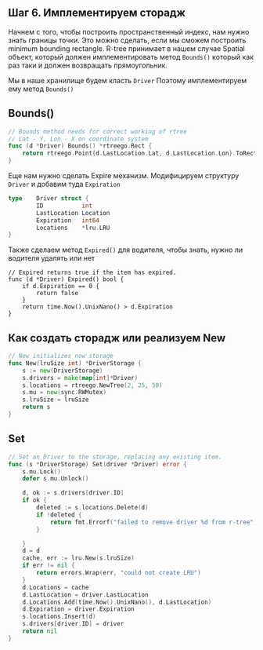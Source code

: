 ## Шаг 6. Имплементируем сторадж

Начнем с того, чтобы построить пространственный индекс, нам нужно знать границы точки. Это можно сделать, если мы сможем построить minimum bounding rectangle.
R-tree принимает в нашем случае Spatial объект, который должен имплементировать метод `Bounds()` который как раз таки и должен возвращать прямоугольник.

Мы в наше хранилище будем класть `Driver` Поэтому имплементируем ему метод `Bounds()`

## Bounds()
```Go
// Bounds method needs for correct working of rtree
// Lat - Y, Lon - X on coordinate system
func (d *Driver) Bounds() *rtreego.Rect {
	return rtreego.Point{d.LastLocation.Lat, d.LastLocation.Lon}.ToRect(0.01)
}
```
Еще нам нужно сделать Expire механизм. Модифицируем структуру `Driver` и добавим туда `Expiration`

```Go
type	Driver struct {
		ID           int
		LastLocation Location
		Expiration   int64
		Locations    *lru.LRU
}
```
Также сделаем метод `Expired()` для водителя, чтобы знать, нужно ли водителя удалять или нет
```
// Expired returns true if the item has expired.
func (d *Driver) Expired() bool {
	if d.Expiration == 0 {
		return false
	}
	return time.Now().UnixNano() > d.Expiration
}

```

## Как создать сторадж или реализуем New
```Go
// New initializes now storage
func New(lruSize int) *DriverStorage {
	s := new(DriverStorage)
	s.drivers = make(map[int]*Driver)
	s.locations = rtreego.NewTree(2, 25, 50)
	s.mu = new(sync.RWMutex)
	s.lruSize = lruSize
	return s
}
```

## Set
```Go
// Set an Driver to the storage, replacing any existing item.
func (s *DriverStorage) Set(driver *Driver) error {
	s.mu.Lock()
	defer s.mu.Unlock()

	d, ok := s.drivers[driver.ID]
	if ok {
		deleted := s.locations.Delete(d)
		if !deleted {
			return fmt.Errorf("failed to remove driver %d from r-tree", d.ID)
		}

	}
	d = d
	cache, err := lru.New(s.lruSize)
	if err != nil {
		return errors.Wrap(err, "could not create LRU")
	}
	d.Locations = cache
	d.LastLocation = driver.LastLocation
	d.Locations.Add(time.Now().UnixNano(), d.LastLocation)
	d.Expiration = driver.Expiration
	s.locations.Insert(d)
	s.drivers[driver.ID] = driver
	return nil
}
```
